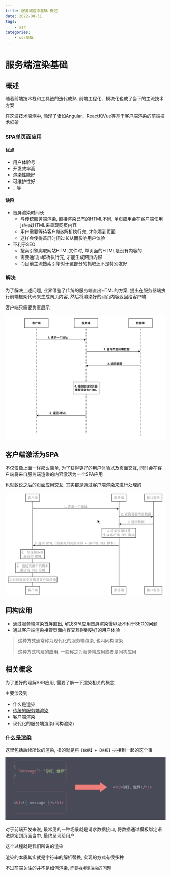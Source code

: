 ```yaml
---
title: 服务端渲染基础-概述
date: 2022-08-31
tags:
    - ssr
categories:
    - ssr基础
---
```


# 服务端渲染基础

## 概述

随着前端技术栈和工具链的迭代成熟, 前端工程化、模块化也成了当下的主流技术方案

在这波技术浪潮中, 涌现了诸如Angular、React和Vue等基于客户端渲染的前端技术框架

### SPA单页面应用

#### 优点

+ 用户体验号
+ 开发效率高
+ 渲染性能好
+ 可维护性好
+ ...等

#### 缺陷

+ 首屏渲染时间长
  - 与传统服务端渲染, 直接渲染已有的HTML不同, 单页应用会在客户端使用js生成HTML来呈现网页内容
  - 用户需要等待客户端js解析执行完, 才能看到页面
  - 这样会使得首屏时间过长从而影响用户体验
+ 不利于SEO
  - 搜索引擎爬取网站HTML文件时,  单页面的HTML是没有内容的
  - 需要通过js解析执行完, 才能生成网页内容
  - 而目前主流搜索引擎对于这部分的抓取还不是特别友好

### 解决

为了解决上述问题, 业界借鉴了传统的服务端直出HTML的方案, 提出在服务器端执行前端框架代码来生成网页内容, 然后将渲染好的网页内容返回给客户端

客户端只需要负责展示

![借鉴](./images/example.png)

## 客户端激活为SPA

不仅仅像上面一样那么简单, 为了获得更好的用户体验以及页面交互, 同时会在客户端将来自服务端渲染的内容激活为一个SPA应用

也就数说之后的页面应用交互, 其实都是通过客户端渲染来进行处理的

![激活SPA](./images/activeSPA.png)


## 同构应用

+ 通过服务端渲染首屏直出, 解决SPA应用首屏渲染慢以及不利于SEO的问题
+ 通过客户端渲染接管页面内容交互得到更好的用户体验

> 这种方式通常称为现代化的服务端渲染, 也叫同构渲染
> 
> 这种方式构建的应用, 一般称之为服务端应用或者是同构应用

## 相关概念

为了更好的理解SSR应用, 需要了解一下渲染相关的概念

主要涉及到:

+ 什么是渲染
+ [传统的服务端渲染](/blogs/BaseSSR/2.html)
+ 客户端渲染
+ 现代化的服务端渲染(同构渲染)


### 什么是渲染

这里包括后续所说的渲染, 指的就是将`【数据】`+`【模板】`拼接到一起的这个事

![render](./images/render.png)

对于前端开发来说, 最常见的一种场景就是请求数据接口, 将数据通过模板绑定语法绑定到页面当中, 最终呈现给用户

这个过程就是我们所说的渲染

渲染的本质其实就是字符串的解析替换, 实现的方式有很多种

不过前端关注的并不是如何渲染, 而是`在哪里渲染`的问题
